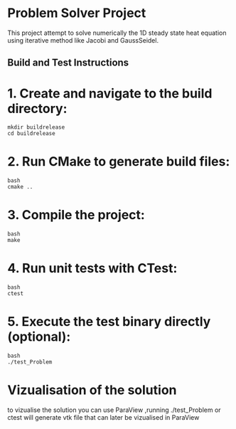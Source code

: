 # Problem Solver Project

This project attempt to solve numerically the 1D steady state heat equation
using iterative method like Jacobi and GaussSeidel.

## Build and Test Instructions

# 1. Create and navigate to the build directory:

    mkdir buildrelease
    cd buildrelease

# 2. Run CMake to generate build files:
    bash
    cmake ..
    

# 3. Compile the project:
    bash
    make
    

# 4. Run unit tests with CTest:
    bash
    ctest
    

# 5. Execute the test binary directly (optional):
    bash
    ./test_Problem
    

# Vizualisation of the solution 
to vizualise the solution you can use ParaView ,running ./test_Problem or ctest 
will generate vtk file that can later be vizualised in ParaView


